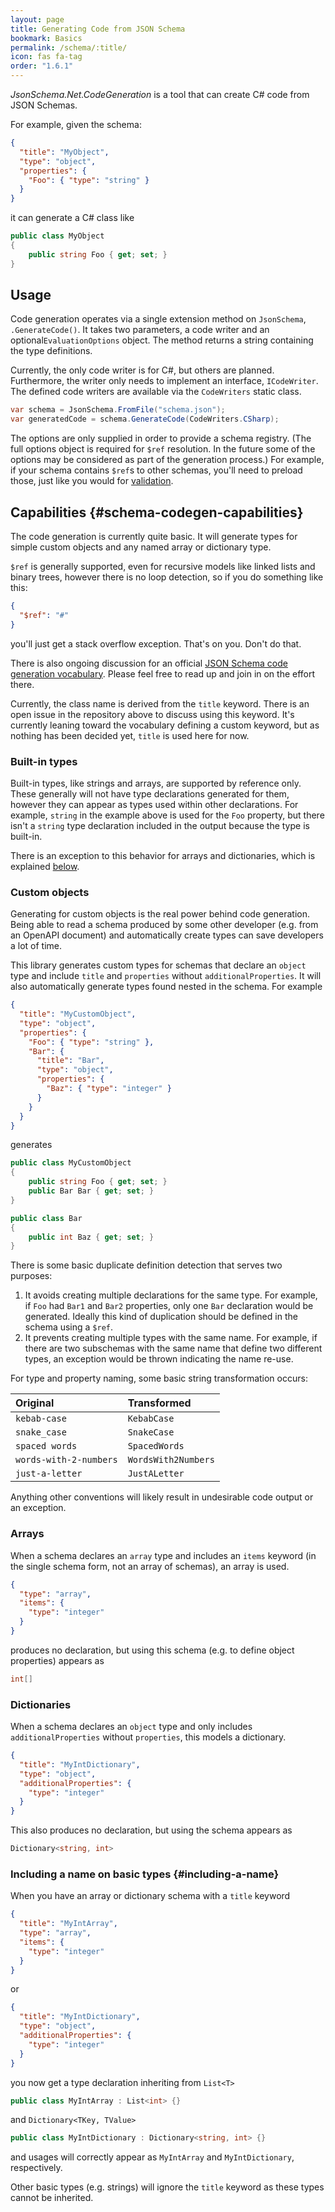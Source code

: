 ```yaml
---
layout: page
title: Generating Code from JSON Schema
bookmark: Basics
permalink: /schema/:title/
icon: fas fa-tag
order: "1.6.1"
---
```

*JsonSchema.Net.CodeGeneration* is a tool that can create C# code from JSON Schemas.

For example, given the schema:

```json
{
  "title": "MyObject",
  "type": "object",
  "properties": {
    "Foo": { "type": "string" }
  }
}
```

it can generate a C# class like

```c#
public class MyObject
{
    public string Foo { get; set; }
}
```

## Usage

Code generation operates via a single extension method on `JsonSchema`, `.GenerateCode()`.  It takes two parameters, a code writer and an optional`EvaluationOptions` object.  The method returns a string containing the type definitions.

Currently, the only code writer is for C#, but others are planned.  Furthermore, the writer only needs to implement an interface, `ICodeWriter`.  The defined code writers are available via the `CodeWriters` static class.

```c#
var schema = JsonSchema.FromFile("schema.json");
var generatedCode = schema.GenerateCode(CodeWriters.CSharp);
```

The options are only supplied in order to provide a schema registry. (The full options object is required for `$ref` resolution.  In the future some of the options may be considered as part of the generation process.)  For example, if your schema contains `$ref`s to other schemas, you'll need to preload those, just like you would for [validation](/schema/basics/#schema-ref-resolution).

## Capabilities {#schema-codegen-capabilities}

The code generation is currently quite basic.  It will generate types for simple custom objects and any named array or dictionary type.

`$ref` is generally supported, even for recursive models like linked lists and binary trees, however there is no loop detection, so if you do something like this:

```json
{
  "$ref": "#"
}
```

you'll just get a stack overflow exception.  That's on you.  Don't do that.

There is also ongoing discussion for an official [JSON Schema code generation vocabulary](https://github.com/json-schema-org/vocab-idl).  Please feel free to read up and join in on the effort there.

Currently, the class name is derived from the `title` keyword.  There is an open issue in the repository above to discuss using this keyword.  It's currently leaning toward the vocabulary defining a custom keyword, but as nothing has been decided yet, `title` is used here for now.

### Built-in types

Built-in types, like strings and arrays, are supported by reference only.  These generally will not have type declarations generated for them, however they can appear as types used within other declarations.  For example, `string` in the example above is used for the `Foo` property, but there isn't a `string` type declaration included in the output because the type is built-in.

There is an exception to this behavior for arrays and dictionaries, which is explained [below](#including-a-name).

### Custom objects

Generating for custom objects is the real power behind code generation.  Being able to read a schema produced by some other developer (e.g. from an OpenAPI document) and automatically create types can save developers a lot of time.

This library generates custom types for schemas that declare an `object` type and include `title` and `properties` without `additionalProperties`.  It will also automatically generate types found nested in the schema.  For example

```json
{
  "title": "MyCustomObject",
  "type": "object",
  "properties": {
    "Foo": { "type": "string" },
    "Bar": {
      "title": "Bar",
      "type": "object",
      "properties": {
        "Baz": { "type": "integer" }
      }
    }
  }
}
```

generates

```c#
public class MyCustomObject
{
    public string Foo { get; set; }
    public Bar Bar { get; set; }
}

public class Bar
{
    public int Baz { get; set; }
}
```

There is some basic duplicate definition detection that serves two purposes:

1. It avoids creating multiple declarations for the same type.  For example, if `Foo` had `Bar1` and `Bar2` properties, only one `Bar` declaration would be generated.  Ideally this kind of duplication should be defined in the schema using a `$ref`.
2. It prevents creating multiple types with the same name.  For example, if there are two subschemas with the same name that define two different types, an exception would be thrown indicating the name re-use.

For type and property naming, some basic string transformation occurs:

| Original | Transformed |
|:-|:-|
| `kebab-case` | `KebabCase` |
| `snake_case` | `SnakeCase` |
| `spaced words` |`SpacedWords` |
| `words-with-2-numbers` | `WordsWith2Numbers` |
| `just-a-letter` | `JustALetter` |

Anything other conventions will likely result in undesirable code output or an exception.

### Arrays

When a schema declares an `array` type and includes an `items` keyword (in the single schema form, not an array of schemas), an array is used.

```json
{
  "type": "array",
  "items": {
    "type": "integer"
  }
}
```

produces no declaration, but using this schema (e.g. to define object properties) appears as

```c#
int[]
```

### Dictionaries

When a schema declares an `object` type and only includes `additionalProperties` without `properties`, this models a dictionary.

```json
{
  "title": "MyIntDictionary",
  "type": "object",
  "additionalProperties": {
    "type": "integer"
  }
}
```

This also produces no declaration, but using the schema appears as

```c#
Dictionary<string, int>
```

### Including a name on basic types {#including-a-name}

When you have an array or dictionary schema with a `title` keyword

```json
{
  "title": "MyIntArray",
  "type": "array",
  "items": {
    "type": "integer"
  }
}
```

or 

```json
{
  "title": "MyIntDictionary",
  "type": "object",
  "additionalProperties": {
    "type": "integer"
  }
}
```

you now get a type declaration inheriting from `List<T>`

```c#
public class MyIntArray : List<int> {}
```

and `Dictionary<TKey, TValue>`

```c#
public class MyIntDictionary : Dictionary<string, int> {}
```

and usages will correctly appear as `MyIntArray` and `MyIntDictionary`, respectively.

Other basic types (e.g. strings) will ignore the `title` keyword as these types cannot be inherited.
